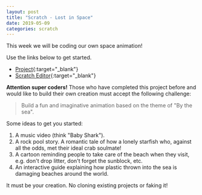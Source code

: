 ```yaml
---
layout: post
title: "Scratch - Lost in Space"
date: 2019-05-09
categories: scratch
---
```

This week we will be coding our own space animation!

Use the links below to get started.

- [Project](https://projects.raspberrypi.org/en/projects/lost-in-space){:target="_blank"}
- [Scratch Editor](https://scratch.mit.edu/projects/editor/){:target="_blank"}

**Attention super coders!** Those who have completed this project before and would like to build their own creation must accept the following challenge:

> Build a fun and imaginative animation based on the theme of "By the sea".

Some ideas to get you started:

1. A music video (think "Baby Shark").
2. A rock pool story. A romantic tale of how a lonely starfish who, against all the odds, met their ideal crab soulmate!
3. A cartoon reminding people to take care of the beach when they visit, e.g. don't drop litter, don't forget the sunblock, etc.
4. An interactive guide explaining how plastic thrown into the sea is damaging beaches around the world.

It must be your creation. No cloning existing projects or faking it!
